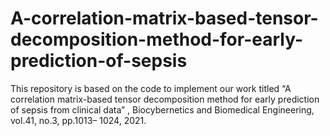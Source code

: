 # A-correlation-matrix-based-tensor-decomposition-method-for-early-prediction-of-sepsis

This repository is based on the code to implement our work  titled  “A correlation matrix-based tensor decomposition
method for early prediction of sepsis from clinical data” , Biocybernetics and Biomedical Engineering, vol.41, no.3, pp.1013– 1024, 2021.

